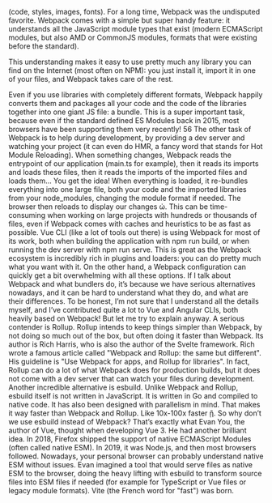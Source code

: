 
(code, styles, images, fonts).
For a long time, Webpack was the undisputed favorite. Webpack comes with a simple but super handy feature: it understands all the JavaScript module types that exist (modern ECMAScript modules, but also AMD or CommonJS modules, formats that were existing before the standard).

This understanding makes it easy to use pretty much any library you can find on the Internet (most often on NPM): you just install it, import it in one of your files, and Webpack takes care of the rest.

Even if you use libraries with completely different formats, Webpack happily converts them and
packages all your code and the code of the libraries together into one giant JS file: a bundle. This is
a super important task, because even if the standard defined ES Modules back in 2015, most
browsers have been supporting them very recently!
56
The other task of Webpack is to help during development, by providing a dev server and watching
your project (it can even do HMR, a fancy word that stands for Hot Module Reloading). When
something changes, Webpack reads the entrypoint of our application (main.ts for example), then it
reads its imports and loads these files, then it reads the imports of the imported files and loads
them… You get the idea! When everything is loaded, it re-bundles everything into one large file,
both your code and the imported libraries from your node_modules, changing the module format if
needed. The browser then reloads to display our changes ὠ. This can be time-consuming when
working on large projects with hundreds or thousands of files, even if Webpack comes with caches
and heuristics to be as fast as possible.
Vue CLI (like a lot of tools out there) is using Webpack for most of its work, both when building the
application with npm run build, or when running the dev server with npm run serve.
This is great as the Webpack ecosystem is incredibly rich in plugins and loaders: you can do pretty
much what you want with it. On the other hand, a Webpack configuration can quickly get a bit
overwhelming with all these options.
If I talk about Webpack and what bundlers do, it’s because we have serious alternatives nowadays,
and it can be hard to understand what they do, and what are their differences. To be honest, I’m not
sure that I understand all the details myself, and I’ve contributed quite a lot to Vue and Angular
CLIs, both heavily based on Webpack! But let me try to explain anyway.
A serious contender is Rollup. Rollup intends to keep things simpler than Webpack, by not doing so
much out of the box, but often doing it faster than Webpack. Its author is Rich Harris, who is also
the author of the Svelte framework. Rich wrote a famous article called "Webpack and Rollup: the
same but different". His guideline is "Use Webpack for apps, and Rollup for libraries". In fact, Rollup
can do a lot of what Webpack does for production builds, but it does not come with a dev server
that can watch your files during development.
Another incredible alternative is esbuild. Unlike Webpack and Rollup, esbuild itself is not written in
JavaScript. It is written in Go and compiled to native code. It has also been designed with
parallelism in mind. That makes it way faster than Webpack and Rollup. Like 10x-100x faster ᾒ.
So why don’t we use esbuild instead of Webpack? That’s exactly what Evan You, the author of Vue,
thought when developing Vue 3. He had another brilliant idea. In 2018, Firefox shipped the support
of native ECMAScript Modules (often called native ESM). In 2019, it was Node.js, and then most
browsers followed. Nowadays, your personal browser can probably understand native ESM
without issues. Evan imagined a tool that would serve files as native ESM to the browser, doing the
heavy lifting with esbuild to transform source files into ESM files if needed (for example for
TypeScript or Vue files or legacy module formats).
Vite (the French word for "fast") was born.